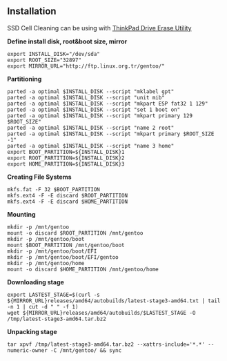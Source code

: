 ## Installation

SSD Cell Cleaning can be using with [ThinkPad Drive Erase Utility](https://pcsupport.lenovo.com/tr/tr/downloads/ds019026)


**Define install disk, root&boot size, mirror**
```
export INSTALL_DISK="/dev/sda"
export ROOT_SIZE="32897"
export MIRROR_URL="http://ftp.linux.org.tr/gentoo/"
```

**Partitioning**
```
parted -a optimal $INSTALL_DISK --script "mklabel gpt"
parted -a optimal $INSTALL_DISK --script "unit mib"
parted -a optimal $INSTALL_DISK --script "mkpart ESP fat32 1 129"
parted -a optimal $INSTALL_DISK --script "set 1 boot on"
parted -a optimal $INSTALL_DISK --script "mkpart primary 129 $ROOT_SIZE"
parted -a optimal $INSTALL_DISK --script "name 2 root"
parted -a optimal $INSTALL_DISK --script "mkpart primary $ROOT_SIZE -1"
parted -a optimal $INSTALL_DISK --script "name 3 home"
export BOOT_PARTITION=${INSTALL_DISK}1
export ROOT_PARTITION=${INSTALL_DISK}2
export HOME_PARTITION=${INSTALL_DISK}3
```

**Creating File Systems**
```
mkfs.fat -F 32 $BOOT_PARTITION
mkfs.ext4 -F -E discard $ROOT_PARTITION
mkfs.ext4 -F -E discard $HOME_PARTITION
```

**Mounting**
```
mkdir -p /mnt/gentoo
mount -o discard $ROOT_PARTITION /mnt/gentoo
mkdir -p /mnt/gentoo/boot
mount $BOOT_PARTITION /mnt/gentoo/boot
mkdir -p /mnt/gentoo/boot/EFI
mkdir -p /mnt/gentoo/boot/EFI/gentoo
mkdir -p /mnt/gentoo/home
mount -o discard $HOME_PARTITION /mnt/gentoo/home
```


**Downloading stage**
```
export LASTEST_STAGE=$(curl -s ${MIRROR_URL}releases/amd64/autobuilds/latest-stage3-amd64.txt | tail -n 1 | cut -d " " -f 1)
wget ${MIRROR_URL}releases/amd64/autobuilds/$LASTEST_STAGE -O /tmp/latest-stage3-amd64.tar.bz2
```

**Unpacking stage**
```
tar xpvf /tmp/latest-stage3-amd64.tar.bz2 --xattrs-include='*.*' --numeric-owner -C /mnt/gentoo/ && sync
```


